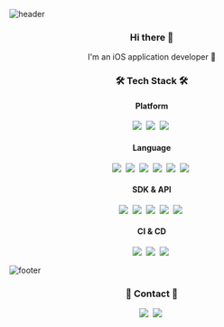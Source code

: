 ![header](https://capsule-render.vercel.app/api?type=wave&color=auto&height=200&section=header&text=hacoma&fontSize=50&fontAlignY=23)

<h3 align="center"> Hi there 👋 </h3>

<p align="center">
I'm an iOS application developer 🍏 <br>
</p>

<h3 align="center"> 🛠 Tech Stack 🛠 </h3>

<h4 align="center"> Platform </h3>
<p align="center">
  <img src="https://img.shields.io/badge/macOS-777777?style=flat&logo=Apple&logoColor=white"/>&nbsp;
  <img src="https://img.shields.io/badge/iOS-333333?style=flat&logo=Apple&logoColor=white"/>&nbsp;
  <img src="https://img.shields.io/badge/Windows-0078D6?style=flat&logo=Windows&logoColor=white"/>&nbsp;
</p>

<h4 align="center"> Language </h3>
<p align="center">
  <img src="https://img.shields.io/badge/C-A8B9CC?style=flat&logo=C&logoColor=white"/>&nbsp;
  <img src="https://img.shields.io/badge/C++-00599C?style=flat&logo=C%2B%2B&logoColor=white"/>&nbsp;
  <img src="https://img.shields.io/badge/Objective--C-8B00FF?style=flat&logo=C&logoColor=white"/>&nbsp;
  <img src="https://img.shields.io/badge/Swift-FA7343?style=flat&logo=Swift&logoColor=white"/>&nbsp;
  <img src="https://img.shields.io/badge/Python-3776AB?style=flat&logo=Python&logoColor=white"/>&nbsp;
  <img src="https://img.shields.io/badge/Delphi-EE1F35?style=flat&logo=Delphi&logoColor=white"/>&nbsp;
</p>


<h4 align="center"> SDK & API </h3>
<p align="center">
  <img src="https://img.shields.io/badge/macOS SDK-777777?style=flat&logo=Apple&logoColor=white"/>&nbsp;
  <img src="https://img.shields.io/badge/iOS SDK-8B00FF?style=flat&logo=Apple&logoColor=white"/>&nbsp;
  <img src="https://img.shields.io/badge/Windows API-0078D6?style=flat&logo=Windows&logoColor=white"/>&nbsp;
  <img src="https://img.shields.io/badge/MFC-0078D6?style=flat&logo=Windows&logoColor=white"/>&nbsp;
  <img src="https://img.shields.io/badge/ReactiveX-B7178C?style=flat&logo=ReactiveX&logoColor=white"/>&nbsp;
</p>


<h4 align="center"> CI & CD </h3>
<p align="center">
  <img src="https://img.shields.io/badge/Jenkins-D24939?style=flat&logo=Jenkins&logoColor=white"/>&nbsp;
  <img src="https://img.shields.io/badge/Fastlane-00F200?style=flat&logo=Fastlane&logoColor=white"/>&nbsp;
  <img src="https://img.shields.io/badge/Buildbot-8977AD?style=flat&logoColor=white"/>&nbsp;
</p>

![footer](https://capsule-render.vercel.app/api?type=wave&color=auto&height=200&section=footer&text=%20&fontSize=90)

<h3 align="center"> 📧 Contact 📧 </h3>

<p align="center"">
  <a target="_blank" href="https://hacoma.github.io"><img src="https://img.shields.io/badge/Blog-CC0000?style=flat&logo=Jekyll&logoColor=white"/></a>&nbsp;
  <a target="_blank" href="mailto:hacoma92@gmail.com"><img src="https://img.shields.io/badge/Mail-D14836?style=flat&logo=Gmail&logoColor=white"/></a>&nbsp;
</p>
